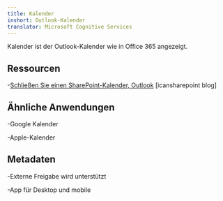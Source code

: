```yaml
---
title: Kalender
inshort: Outlook-Kalender
translator: Microsoft Cognitive Services
---
```


Kalender ist der Outlook-Kalender wie in Office 365 angezeigt.

Ressourcen
---------

-[Schließen Sie einen SharePoint-Kalender,
    Outlook](http://icsh.pt/SPandOutlook) \[icansharepoint blog\]

Ähnliche Anwendungen
--------------------

-Google Kalender

-Apple-Kalender

Metadaten
--------

-Externe Freigabe wird unterstützt

-App für Desktop und mobile


